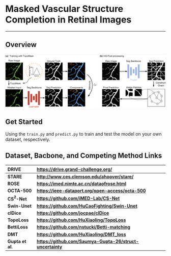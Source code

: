 # Masked Vascular Structure Completion in Retinal Images
---

## Overview

<center>
<img src="/Figure/Overview.jpg">
</center>

## Get Started

Using the ```train.py``` and ```predict.py``` to train and test the model on your own dataset, respectively.

## Dataset, Bacbone, and Competing Method Links

| **DRIVE**        | **https://drive.grand-challenge.org/**                    |
| :--------------- | :-------------------------------------------------------- |
| **STARE**        | **http://www.ces.clemson.edu/ahoover/stare/**             |
| **ROSE**         | **https://imed.nimte.ac.cn/dataofrose.html**              |
| **OCTA-500**     | **https://ieee-dataport.org/open-access/octa-500**        |
| **CS$^2$-Net**   | **https://github.com/iMED-Lab/CS-Net**                    |
| **Swin-Unet**    | **https://github.com/HuCaoFighting/Swin-Unet**            |
| **clDice**       | **https://github.com/jocpae/clDice**                      |
| **TopoLoss**     | **https://github.com/HuXiaoling/TopoLoss**                |
| **BettiLoss**    | **https://github.com/nstucki/Betti-matching**             |
| **DMT**          | **https://github.com/HuXiaoling/DMT_loss**                |
| **Gupta et al.** | **https://github.com/Saumya-Gupta-26/struct-uncertainty** |
